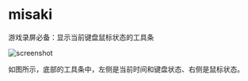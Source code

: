 # misaki
游戏录屏必备：显示当前键盘鼠标状态的工具条

![screenshot](https://cloud.githubusercontent.com/assets/6646473/21885591/4f25a72a-d8f3-11e6-810e-0bbfc6d92ba8.png)

如图所示，底部的工具条中，左侧是当前时间和键盘状态、右侧是鼠标状态。
